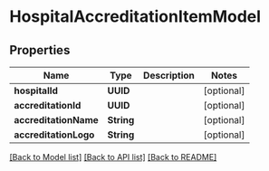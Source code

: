 # HospitalAccreditationItemModel

## Properties
Name | Type | Description | Notes
------------ | ------------- | ------------- | -------------
**hospitalId** | **UUID** |  | [optional] 
**accreditationId** | **UUID** |  | [optional] 
**accreditationName** | **String** |  | [optional] 
**accreditationLogo** | **String** |  | [optional] 

[[Back to Model list]](../README.md#documentation-for-models) [[Back to API list]](../README.md#documentation-for-api-endpoints) [[Back to README]](../README.md)


